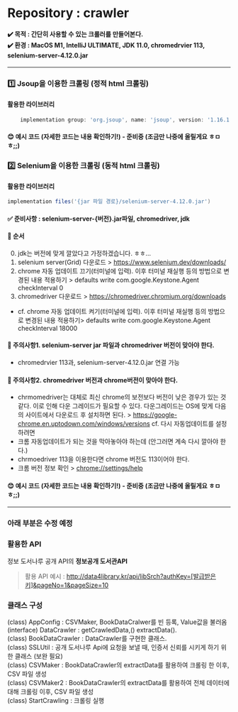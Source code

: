 # Repository : crawler
#### ✔️ 목적 : 간단히 사용할 수 있는 크롤러를 만들어본다. <br> ✔️ 환경 : MacOS M1, IntelliJ ULTIMATE, JDK 11.0, chromedrvier 113, selenium-server-4.12.0.jar
---
### 1️⃣ Jsoup을 이용한 크롤링 (정적 html 크롤링)
#### 활용한 라이브러리
```groovy
    implementation group: 'org.jsoup', name: 'jsoup', version: '1.16.1'
```
#### 😊 예시 코드 (자세한 코드는 내용 확인하기!) - 준비중 (조금만 나중에 올릴게요 ㅎㅁㅎ;;)

### 2️⃣ Selenium을 이용한 크롤링 (동적 html 크롤링)
#### 활용한 라이브러리
```groovy
implementation files('{jar 파일 경로}/selenium-server-4.12.0.jar')
 ```
#### ✅ 준비사항 : selenium-server-{버전}.jar파일, chromedriver, jdk
#### 📝 순서
0. jdk는 버전에 맞게 깔았다고 가정하겠습니다. ㅎㅎ...
1. selenium server(Grid) 다운로드 > https://www.selenium.dev/downloads/
2. chrome 자동 업데이트 끄기(터미널에 입력). 이후 터미널 재실행 등의 방법으로 변경된 내용 적용하기 > defaults write com.google.Keystone.Agent checkInterval 0
3. chromedriver 다운로드 > https://chromedriver.chromium.org/downloads
- cf. chrome 자동 업데이트 켜기(터미널에 입력). 이후 터미널 재실행 등의 방법으로 변경된 내용 적용하기> defaults write com.google.Keystone.Agent checkInterval 18000

#### 📌 주의사항1. selenium-server jar 파일과 chromedriver 버전이 맞아야 한다.
- chromedrvier 113과, selenium-server-4.12.0.jar 연결 가능
  <br>
#### 📌 주의사항2. chromedriver 버전과 chrome버전이 맞아야 한다.
- chrmomedriver는 대체로 최신 chrome의 보전보다 버전이 낮은 경우가 있는 것 같다. 이로 인해 다운 그레이드가 필요할 수 있다.
  다운그레이드는 OS에 맞게 다음의 사이트에서 다운로드 후 설치하면 된다. > https://google-chrome.en.uptodown.com/windows/versions
  cf. 다시 자동업데이트를 설정하려면 
- 크롬 자동업데이트가 되는 것을 막아놓아야 하는데 (안그러면 계속 다시 깔아야 한다.) 
- chrmoedriver 113을 이용한다면 chrome 버전도 113이어야 한다.
- 크롬 버전 정보 확인 > [chrome://settings/help](chrome://settings/help)


#### 😊 예시 코드 (자세한 코드는 내용 확인하기!) - 준비중 (조금만 나중에 올릴게요 ㅎㅁㅎ;;)

--- 
### 아래 부분은 수정 예정
### 활용한 API
정보 도서나루 공개 API의 **정보공개 도서관API**<br>  
> 활용 API 예시 : http://data4library.kr/api/libSrch?authKey=[발급받은키]&pageNo=1&pageSize=10<br>  

<h3>클래스 구성</h3>
(class) AppConfig : CSVMaker, BookDataCralwer를 빈 등록, Value값을 불러옴  <br>
(interface) DataCrawler : getCrawledData,() extractData(). <br>  
(class) BookDataCrawler : DataCrawler를 구현한 클래스. <br>  
(class) SSLUtil : 공개 도서나루 Api에 요청을 보낼 때, 인증서 신뢰를 시키게 하기 위한 클래스 (보완 필요)  <br>  
(class) CSVMaker : BookDataCrawler의 extractData를 활용하여 크롤링 한 이후, CSV 파일 생성  <br>  
(class) CSVMaker2 : BookDataCrawler의 extractData를 활용하여 전체 데이터에 대해 크롤링 이후, CSV 파일 생성  <br>  
(class) StartCrawling : 크롤링 실행 <br>
